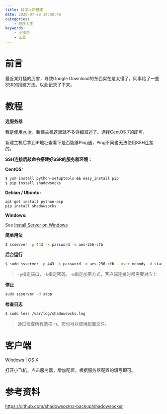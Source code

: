```yaml
---
title: 科学上网搭建
date: 2020-07-28 14:50:48
categories:
    - 程序人生
keywords:
    - 小技巧
    - 工具
---
```


# 前言

最近某灯挂的厉害，导致Google Download的东西实在是太慢了。同事给了一些SSR的搭建方法。以此记录了下来。

<!-- more -->

# 教程

**选服务器**

我是使用[vultr](https://www.vultr.com/)，新建主机这里就不多详细叙述了。选择CentOS 7的即可。

新建主机后拿到IP地址查看下是否能够Ping通，Ping不同也无法使用SSH连接的。

**SSH连接后敲命令搭建好SSR的服务器环境：**

**CentOS:**

``` bash
$ yum install python-setuptools && easy_install pip
$ pip install shadowsocks
```

**Debian / Ubuntu:**

```
apt-get install python-pip
pip install shadowsocks
```

**Windows:**

See [Install Server on Windows](https://github.com/shadowsocks/shadowsocks/wiki/Install-Shadowsocks-Server-on-Windows)

**简单用法**

``` bash
$ ssserver -p 443 -k password -m aes-256-cfb
```

**后台运行**

``` bash
$ sudo ssserver -p 443 -k password -m aes-256-cfb --user nobody -d start
```

> `-p`指定端口，`-k`指定密码，`-m`指定加密方式，客户端连接时都需要对应上

**停止**

``` bash
sudo ssserver -d stop
```

**检查日志**

``` bash
$ sudo less /var/log/shadowsocks.log
```

> 通过检查所有选项-h。您也可以使用配置文件。

# 客户端

[Windows](https://github.com/shadowsocks/shadowsocks-windows) | [OS X](https://github.com/shadowsocks/ShadowsocksX-NG)

打开小飞机，点击服务器，增加配置，根据服务器配置的填写即可。

# 参考资料

https://github.com/shadowsocksr-backup/shadowsocksr